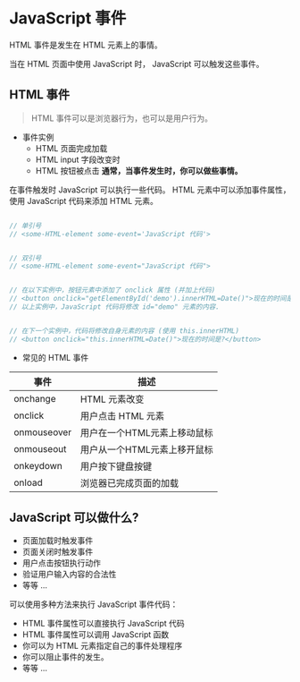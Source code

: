 # JavaScript 事件
HTML 事件是发生在 HTML 元素上的事情。

当在 HTML 页面中使用 JavaScript 时， JavaScript 可以触发这些事件。
## HTML 事件
> HTML 事件可以是浏览器行为，也可以是用户行为。
- 事件实例
    * HTML 页面完成加载
    * HTML input 字段改变时
    * HTML 按钮被点击
**通常，当事件发生时，你可以做些事情。**

在事件触发时 JavaScript 可以执行一些代码。
HTML 元素中可以添加事件属性，使用 JavaScript 代码来添加 HTML 元素。
```javascript

// 单引号
// <some-HTML-element some-event='JavaScript 代码'>


// 双引号
// <some-HTML-element some-event="JavaScript 代码">


// 在以下实例中，按钮元素中添加了 onclick 属性 (并加上代码)
// <button onclick="getElementById('demo').innerHTML=Date()">现在的时间是?</button>
// 以上实例中，JavaScript 代码将修改 id="demo" 元素的内容.


// 在下一个实例中，代码将修改自身元素的内容 (使用 this.innerHTML)
// <button onclick="this.innerHTML=Date()">现在的时间是?</button>
```

- 常见的 HTML 事件

| 事件        | 描述                         |
| ----------- | ---------------------------- |
| onchange    | HTML 元素改变                |
| onclick     | 用户点击 HTML 元素           |
| onmouseover | 用户在一个HTML元素上移动鼠标 |
| onmouseout  | 用户从一个HTML元素上移开鼠标 |
| onkeydown   | 用户按下键盘按键             |
| onload      | 浏览器已完成页面的加载       |

## JavaScript 可以做什么?

- 页面加载时触发事件
- 页面关闭时触发事件
- 用户点击按钮执行动作
- 验证用户输入内容的合法性
- 等等 ...

可以使用多种方法来执行 JavaScript 事件代码：

- HTML 事件属性可以直接执行 JavaScript 代码
- HTML 事件属性可以调用 JavaScript 函数
- 你可以为 HTML 元素指定自己的事件处理程序
- 你可以阻止事件的发生。
- 等等 ...